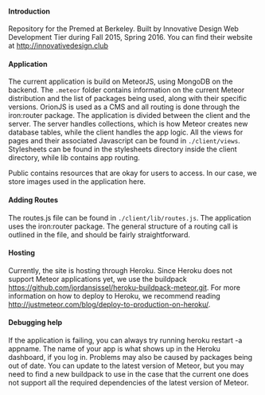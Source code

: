 #### Introduction
Repository for the Premed at Berkeley. Built by Innovative Design Web Development Tier during Fall 2015, Spring 2016. You can find their website at <http://innovativedesign.club>

#### Application
The current application is build on MeteorJS, using MongoDB on the backend. The `.meteor` folder contains information on the current Meteor distribution and the list of packages being used, along with their specific versions. OrionJS is used as a CMS and all routing is done through the iron:router package. The application is divided between the client and the server. The server handles collections, which is how Meteor creates new database tables, while the client handles the app logic. All the views for pages and their associated Javascript can be found in `./client/views`. Stylesheets can be found in the stylesheets directory inside the client directory, while lib contains app routing.

Public contains resources that are okay for users to access. In our case, we store images used in the application here.

#### Adding Routes
The routes.js file can be found in `./client/lib/routes.js`. The application uses the iron:router package. The general structure of a routing call is outlined in the file, and should be fairly straightforward. 

#### Hosting
Currently, the site is hosting through Heroku. Since Heroku does not support Meteor applications yet, we use the buildpack <https://github.com/jordansissel/heroku-buildpack-meteor.git>. For more information on how to deploy to Heroku, we recommend reading <http://justmeteor.com/blog/deploy-to-production-on-heroku/>.

#### Debugging help
If the application is failing, you can always try running heroku restart -a appname. The name of your app is what shows up in the Heroku dashboard, if you log in. Problems may also be caused by packages being out of date. You can update to the latest version of Meteor, but you may need to find a new buildpack to use in the case that the current one does not support all the required dependencies of the latest version of Meteor. 
